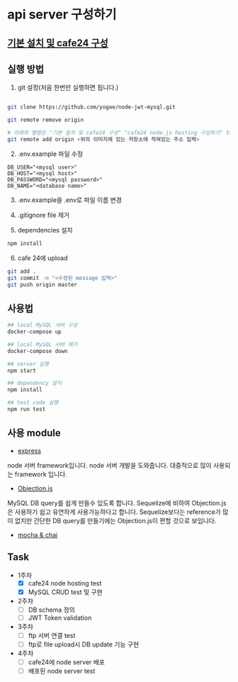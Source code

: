 # api server 구성하기

## [기본 설치 및 cafe24 구성](https://github.com/yogae/cafe24-node-base-setting.git)

## 실행 방법

1. git 설정(처음 한번만 실행하면 됩니다.)

```bash

git clone https://github.com/yogae/node-jwt-mysql.git

git remote remove origin

# 아래의 명령은 "기본 설치 및 cafe24 구성" "cafe24 node.js hosting 구성하기" 5번 "cafe24 git 설정"에서 저정소의 주소를 입력하시면 됩니다.(입력 시 주소 앞에 있는 git이라는 단어는 빼고 입력합니다.)
git remote add origin <위의 이미지에 있는 저장소에 적혀있는 주소 입력>
``` 

2. .env.example 파일 수정

```
DB_USER="<mysql user>"
DB_HOST="<mysql host>"
DB_PASSWORD="<mysql password>"
DB_NAME="<database name>"
```

3. .env.example을 .env로 파일 이름 변경

4. .gitignore file 제거

5. dependencies 설치

``` bash
npm install
```
6. cafe 24에 upload

``` bash
git add .
git commit -m "<수정된 message 입력>"
git push origin master
```

## 사용법

```bash
## local MySQL 서버 구성
docker-compose up

## local MySQL 서버 제거
docker-compose down

## server 실행
npm start

## dependency 설치
npm install

## test code 실행
npm run test
```

## 사용 module

- [express](https://expressjs.com/ko/)

node 서버 framework입니다. node 서버 개발을 도와줍니다. 대중적으로 많이 사용되는 framework 입니다.

- [Objection.js](https://vincit.github.io/objection.js/)

MySQL DB query를 쉽게 만들수 있도록 합니다. Sequelize에 비하여 Objection.js은 사용하기 쉽고 유연하게 사용가능하다고 합니다.
Sequelize보다는 reference가 많이 없지만 간단한 DB query를 만들기에는 Objection.js이 편할 것으로 보입니다.

- [mocha & chai]()

## Task

- 1주차
    - [x] cafe24 node hosting test
    - [x] MySQL CRUD test 및 구현
- 2주차
    - [ ] DB schema 정의
    - [ ] JWT Token validation
- 3주차
    - [ ] ftp 서버 연결 test
    - [ ] ftp로 file upload시 DB update 기능 구현
- 4주차
    - [ ] cafe24에 node server 배포
    - [ ] 배포된 node server test
